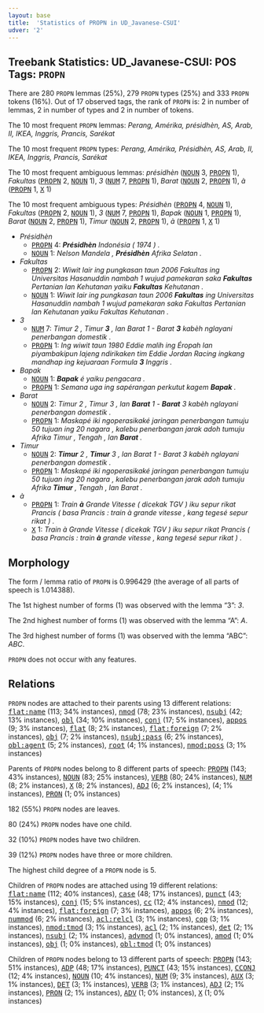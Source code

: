 ```yaml
---
layout: base
title:  'Statistics of PROPN in UD_Javanese-CSUI'
udver: '2'
---
```


## Treebank Statistics: UD_Javanese-CSUI: POS Tags: `PROPN`

There are 280 `PROPN` lemmas (25%), 279 `PROPN` types (25%) and 333 `PROPN` tokens (16%).
Out of 17 observed tags, the rank of `PROPN` is: 2 in number of lemmas, 2 in number of types and 2 in number of tokens.

The 10 most frequent `PROPN` lemmas: <em>Perang, Amérika, présidhèn, AS, Arab, II, IKEA, Inggris, Prancis, Sarékat</em>

The 10 most frequent `PROPN` types:  <em>Perang, Amérika, Présidhèn, AS, Arab, II, IKEA, Inggris, Prancis, Sarékat</em>

The 10 most frequent ambiguous lemmas: <em>présidhèn</em> (<tt><a href="jv_csui-pos-NOUN.html">NOUN</a></tt> 3, <tt><a href="jv_csui-pos-PROPN.html">PROPN</a></tt> 1), <em>Fakultas</em> (<tt><a href="jv_csui-pos-PROPN.html">PROPN</a></tt> 2, <tt><a href="jv_csui-pos-NOUN.html">NOUN</a></tt> 1), <em>3</em> (<tt><a href="jv_csui-pos-NUM.html">NUM</a></tt> 7, <tt><a href="jv_csui-pos-PROPN.html">PROPN</a></tt> 1), <em>Barat</em> (<tt><a href="jv_csui-pos-NOUN.html">NOUN</a></tt> 2, <tt><a href="jv_csui-pos-PROPN.html">PROPN</a></tt> 1), <em>à</em> (<tt><a href="jv_csui-pos-PROPN.html">PROPN</a></tt> 1, <tt><a href="jv_csui-pos-X.html">X</a></tt> 1)

The 10 most frequent ambiguous types:  <em>Présidhèn</em> (<tt><a href="jv_csui-pos-PROPN.html">PROPN</a></tt> 4, <tt><a href="jv_csui-pos-NOUN.html">NOUN</a></tt> 1), <em>Fakultas</em> (<tt><a href="jv_csui-pos-PROPN.html">PROPN</a></tt> 2, <tt><a href="jv_csui-pos-NOUN.html">NOUN</a></tt> 1), <em>3</em> (<tt><a href="jv_csui-pos-NUM.html">NUM</a></tt> 7, <tt><a href="jv_csui-pos-PROPN.html">PROPN</a></tt> 1), <em>Bapak</em> (<tt><a href="jv_csui-pos-NOUN.html">NOUN</a></tt> 1, <tt><a href="jv_csui-pos-PROPN.html">PROPN</a></tt> 1), <em>Barat</em> (<tt><a href="jv_csui-pos-NOUN.html">NOUN</a></tt> 2, <tt><a href="jv_csui-pos-PROPN.html">PROPN</a></tt> 1), <em>Timur</em> (<tt><a href="jv_csui-pos-NOUN.html">NOUN</a></tt> 2, <tt><a href="jv_csui-pos-PROPN.html">PROPN</a></tt> 1), <em>à</em> (<tt><a href="jv_csui-pos-PROPN.html">PROPN</a></tt> 1, <tt><a href="jv_csui-pos-X.html">X</a></tt> 1)


* <em>Présidhèn</em>
  * <tt><a href="jv_csui-pos-PROPN.html">PROPN</a></tt> 4: <em><b>Présidhèn</b> Indonésia ( 1974 ) .</em>
  * <tt><a href="jv_csui-pos-NOUN.html">NOUN</a></tt> 1: <em>Nelson Mandela , <b>Présidhèn</b> Afrika Selatan .</em>
* <em>Fakultas</em>
  * <tt><a href="jv_csui-pos-PROPN.html">PROPN</a></tt> 2: <em>Wiwit lair ing pungkasan taun 2006 Fakultas ing Universitas Hasanuddin nambah 1 wujud pamekaran saka <b>Fakultas</b> Pertanian lan Kehutanan yaiku <b>Fakultas</b> Kehutanan .</em>
  * <tt><a href="jv_csui-pos-NOUN.html">NOUN</a></tt> 1: <em>Wiwit lair ing pungkasan taun 2006 <b>Fakultas</b> ing Universitas Hasanuddin nambah 1 wujud pamekaran saka Fakultas Pertanian lan Kehutanan yaiku Fakultas Kehutanan .</em>
* <em>3</em>
  * <tt><a href="jv_csui-pos-NUM.html">NUM</a></tt> 7: <em>Timur 2 , Timur <b>3</b> , lan Barat 1 - Barat <b>3</b> kabèh nglayani penerbangan domestik .</em>
  * <tt><a href="jv_csui-pos-PROPN.html">PROPN</a></tt> 1: <em>Ing wiwit taun 1980 Eddie malih ing Éropah lan piyambakipun lajeng ndirikaken tim Eddie Jordan Racing ingkang mandhap ing kejuaraan Formula <b>3</b> Inggris .</em>
* <em>Bapak</em>
  * <tt><a href="jv_csui-pos-NOUN.html">NOUN</a></tt> 1: <em><b>Bapak</b> é yaiku pengacara .</em>
  * <tt><a href="jv_csui-pos-PROPN.html">PROPN</a></tt> 1: <em>Semana uga ing sapérangan perkutut kagem <b>Bapak</b> .</em>
* <em>Barat</em>
  * <tt><a href="jv_csui-pos-NOUN.html">NOUN</a></tt> 2: <em>Timur 2 , Timur 3 , lan <b>Barat</b> 1 - <b>Barat</b> 3 kabèh nglayani penerbangan domestik .</em>
  * <tt><a href="jv_csui-pos-PROPN.html">PROPN</a></tt> 1: <em>Maskapé iki ngoperasikaké jaringan penerbangan tumuju 50 tujuan ing 20 nagara , kalebu penerbangan jarak adoh tumuju Afrika Timur , Tengah , lan <b>Barat</b> .</em>
* <em>Timur</em>
  * <tt><a href="jv_csui-pos-NOUN.html">NOUN</a></tt> 2: <em><b>Timur</b> 2 , <b>Timur</b> 3 , lan Barat 1 - Barat 3 kabèh nglayani penerbangan domestik .</em>
  * <tt><a href="jv_csui-pos-PROPN.html">PROPN</a></tt> 1: <em>Maskapé iki ngoperasikaké jaringan penerbangan tumuju 50 tujuan ing 20 nagara , kalebu penerbangan jarak adoh tumuju Afrika <b>Timur</b> , Tengah , lan Barat .</em>
* <em>à</em>
  * <tt><a href="jv_csui-pos-PROPN.html">PROPN</a></tt> 1: <em>Train <b>à</b> Grande Vitesse ( dicekak TGV ) iku sepur rikat Prancis ( basa Prancis : train à grande vitesse , kang tegesé sepur rikat ) .</em>
  * <tt><a href="jv_csui-pos-X.html">X</a></tt> 1: <em>Train à Grande Vitesse ( dicekak TGV ) iku sepur rikat Prancis ( basa Prancis : train <b>à</b> grande vitesse , kang tegesé sepur rikat ) .</em>

## Morphology

The form / lemma ratio of `PROPN` is 0.996429 (the average of all parts of speech is 1.014388).

The 1st highest number of forms (1) was observed with the lemma “3”: <em>3</em>.

The 2nd highest number of forms (1) was observed with the lemma “A”: <em>A</em>.

The 3rd highest number of forms (1) was observed with the lemma “ABC”: <em>ABC</em>.

`PROPN` does not occur with any features.


## Relations

`PROPN` nodes are attached to their parents using 13 different relations: <tt><a href="jv_csui-dep-flat-name.html">flat:name</a></tt> (113; 34% instances), <tt><a href="jv_csui-dep-nmod.html">nmod</a></tt> (78; 23% instances), <tt><a href="jv_csui-dep-nsubj.html">nsubj</a></tt> (42; 13% instances), <tt><a href="jv_csui-dep-obl.html">obl</a></tt> (34; 10% instances), <tt><a href="jv_csui-dep-conj.html">conj</a></tt> (17; 5% instances), <tt><a href="jv_csui-dep-appos.html">appos</a></tt> (9; 3% instances), <tt><a href="jv_csui-dep-flat.html">flat</a></tt> (8; 2% instances), <tt><a href="jv_csui-dep-flat-foreign.html">flat:foreign</a></tt> (7; 2% instances), <tt><a href="jv_csui-dep-obj.html">obj</a></tt> (7; 2% instances), <tt><a href="jv_csui-dep-nsubj-pass.html">nsubj:pass</a></tt> (6; 2% instances), <tt><a href="jv_csui-dep-obl-agent.html">obl:agent</a></tt> (5; 2% instances), <tt><a href="jv_csui-dep-root.html">root</a></tt> (4; 1% instances), <tt><a href="jv_csui-dep-nmod-poss.html">nmod:poss</a></tt> (3; 1% instances)

Parents of `PROPN` nodes belong to 8 different parts of speech: <tt><a href="jv_csui-pos-PROPN.html">PROPN</a></tt> (143; 43% instances), <tt><a href="jv_csui-pos-NOUN.html">NOUN</a></tt> (83; 25% instances), <tt><a href="jv_csui-pos-VERB.html">VERB</a></tt> (80; 24% instances), <tt><a href="jv_csui-pos-NUM.html">NUM</a></tt> (8; 2% instances), <tt><a href="jv_csui-pos-X.html">X</a></tt> (8; 2% instances), <tt><a href="jv_csui-pos-ADJ.html">ADJ</a></tt> (6; 2% instances),  (4; 1% instances), <tt><a href="jv_csui-pos-PRON.html">PRON</a></tt> (1; 0% instances)

182 (55%) `PROPN` nodes are leaves.

80 (24%) `PROPN` nodes have one child.

32 (10%) `PROPN` nodes have two children.

39 (12%) `PROPN` nodes have three or more children.

The highest child degree of a `PROPN` node is 5.

Children of `PROPN` nodes are attached using 19 different relations: <tt><a href="jv_csui-dep-flat-name.html">flat:name</a></tt> (112; 40% instances), <tt><a href="jv_csui-dep-case.html">case</a></tt> (48; 17% instances), <tt><a href="jv_csui-dep-punct.html">punct</a></tt> (43; 15% instances), <tt><a href="jv_csui-dep-conj.html">conj</a></tt> (15; 5% instances), <tt><a href="jv_csui-dep-cc.html">cc</a></tt> (12; 4% instances), <tt><a href="jv_csui-dep-nmod.html">nmod</a></tt> (12; 4% instances), <tt><a href="jv_csui-dep-flat-foreign.html">flat:foreign</a></tt> (7; 3% instances), <tt><a href="jv_csui-dep-appos.html">appos</a></tt> (6; 2% instances), <tt><a href="jv_csui-dep-nummod.html">nummod</a></tt> (6; 2% instances), <tt><a href="jv_csui-dep-acl-relcl.html">acl:relcl</a></tt> (3; 1% instances), <tt><a href="jv_csui-dep-cop.html">cop</a></tt> (3; 1% instances), <tt><a href="jv_csui-dep-nmod-tmod.html">nmod:tmod</a></tt> (3; 1% instances), <tt><a href="jv_csui-dep-acl.html">acl</a></tt> (2; 1% instances), <tt><a href="jv_csui-dep-det.html">det</a></tt> (2; 1% instances), <tt><a href="jv_csui-dep-nsubj.html">nsubj</a></tt> (2; 1% instances), <tt><a href="jv_csui-dep-advmod.html">advmod</a></tt> (1; 0% instances), <tt><a href="jv_csui-dep-amod.html">amod</a></tt> (1; 0% instances), <tt><a href="jv_csui-dep-obj.html">obj</a></tt> (1; 0% instances), <tt><a href="jv_csui-dep-obl-tmod.html">obl:tmod</a></tt> (1; 0% instances)

Children of `PROPN` nodes belong to 13 different parts of speech: <tt><a href="jv_csui-pos-PROPN.html">PROPN</a></tt> (143; 51% instances), <tt><a href="jv_csui-pos-ADP.html">ADP</a></tt> (48; 17% instances), <tt><a href="jv_csui-pos-PUNCT.html">PUNCT</a></tt> (43; 15% instances), <tt><a href="jv_csui-pos-CCONJ.html">CCONJ</a></tt> (12; 4% instances), <tt><a href="jv_csui-pos-NOUN.html">NOUN</a></tt> (10; 4% instances), <tt><a href="jv_csui-pos-NUM.html">NUM</a></tt> (9; 3% instances), <tt><a href="jv_csui-pos-AUX.html">AUX</a></tt> (3; 1% instances), <tt><a href="jv_csui-pos-DET.html">DET</a></tt> (3; 1% instances), <tt><a href="jv_csui-pos-VERB.html">VERB</a></tt> (3; 1% instances), <tt><a href="jv_csui-pos-ADJ.html">ADJ</a></tt> (2; 1% instances), <tt><a href="jv_csui-pos-PRON.html">PRON</a></tt> (2; 1% instances), <tt><a href="jv_csui-pos-ADV.html">ADV</a></tt> (1; 0% instances), <tt><a href="jv_csui-pos-X.html">X</a></tt> (1; 0% instances)

